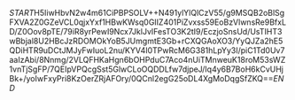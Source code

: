$START$H5IiwHbvN2w4m61CiPBPSOLV++N491ylYlQlCzV55/g9MSQB2oBlSgFXVA2Z0GZeVCL0qjxYxf1HBwKWsq0GIIZ401PiZvxss59EoBzVlwnsRe9BfxLD/Z0Oov8pTE/79iR8yrPewI9Ncx7JklJvIFesTO3K2tI9/EczjoSnsUd/UsTIHT3wBbjal8U2HBcJzRDOMOkYoB5JUmgmtE3Gb+rCXQGAoXO3/YyQJZa2hE5QDiHTR9uDCtJMJyFwIuoL2nu/KYV4I0TPwRcM6G381hLpYy3I/piC1Td0Uv7aaIzAbi/8Nnmg/2VLQFHKaHgn6bOHPduC7Aco4nUiTMnweuK18roM53sWZ1vnTjSgFP/7QEIpVPQcgSst5GlwCLoOQDDLfw7djpeJ/Iq4y6B7BoH6kCvUHjBk+/yoIwFxyPri8KzOerZRjAFOry/0QCnl2egG25oDL4XgMoDqgSfZKQ==$END$